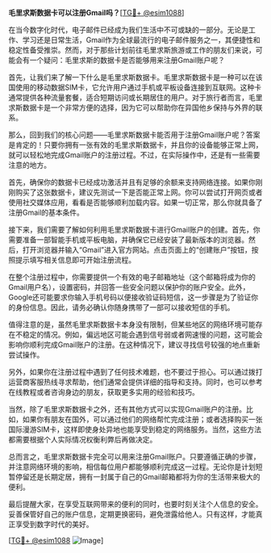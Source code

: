 **毛里求斯数据卡可以注册Gmail吗？**[[TG💪+ @esim1088](https://t.me/s/esim1088)]

在当今数字化时代，电子邮件已经成为我们生活中不可或缺的一部分。无论是工作、学习还是日常生活，Gmail作为全球最流行的电子邮件服务之一，其便捷性和稳定性备受推崇。然而，对于那些计划前往毛里求斯旅游或工作的朋友们来说，可能会有一个疑问：毛里求斯的数据卡是否能够用来注册Gmail账户呢？

首先，让我们来了解一下什么是毛里求斯数据卡。毛里求斯数据卡是一种可以在该国使用的移动数据SIM卡，它允许用户通过手机或平板设备连接到互联网。这种卡通常提供各种流量套餐，适合短期访问或长期居住的用户。对于旅行者而言，毛里求斯数据卡是一个非常方便的选择，因为它可以帮助你在异国他乡保持与外界的联系。

那么，回到我们的核心问题——毛里求斯数据卡能否用于注册Gmail账户呢？答案是肯定的！只要你拥有一张有效的毛里求斯数据卡，并且你的设备能够正常上网，就可以轻松地完成Gmail账户的注册过程。不过，在实际操作中，还是有一些需要注意的地方。

首先，确保你的数据卡已经成功激活并且有足够的余额来支持网络连接。如果你刚刚购买了这张数据卡，建议先测试一下是否能正常上网。你可以尝试打开网页或者使用社交媒体应用，看看是否能够顺利加载内容。如果一切正常，那么你就具备了注册Gmail的基本条件。

接下来，我们需要了解如何利用毛里求斯数据卡进行Gmail账户的创建。首先，你需要准备一部智能手机或平板电脑，并确保它已经安装了最新版本的浏览器。然后，打开浏览器并输入“Gmail”进入官方网站。点击页面上的“创建账户”按钮，按照提示填写相关信息即可开始注册流程。

在整个注册过程中，你需要提供一个有效的电子邮箱地址（这个邮箱将成为你的Gmail用户名），设置密码，并回答一些安全问题以保护你的账户安全。此外，Google还可能要求你输入手机号码以便接收验证码短信，这一步骤是为了验证你的身份信息。因此，请务必确认你随身携带了一部可以接收短信的手机。

值得注意的是，虽然毛里求斯数据卡本身没有限制，但某些地区的网络环境可能存在不稳定的情况。例如，偏远地区可能会遇到信号弱或者网速慢的问题，这可能会影响你顺利完成Gmail账户的注册。在这种情况下，建议寻找信号较强的地点重新尝试操作。

另外，如果你在注册过程中遇到了任何技术难题，也不要过于担心。可以通过拨打运营商客服热线寻求帮助，他们通常会提供详细的指导和支持。同时，也可以参考在线教程或者咨询身边的朋友，获取更多实用的经验和技巧。

当然，除了毛里求斯数据卡之外，还有其他方式可以实现Gmail账户的注册。比如，如果你有朋友在国外，可以通过他们的网络帮忙完成注册；或者选择购买一张国际漫游SIM卡，这样即使身处异地也能享受到稳定的网络服务。当然，这些方法都需要根据个人实际情况权衡利弊后再做决定。

总而言之，毛里求斯数据卡完全可以用来注册Gmail账户。只要遵循正确的步骤，并注意网络环境的影响，相信每位用户都能够顺利完成这一过程。无论你是计划短暂停留还是长期定居，拥有一封属于自己的Gmail邮箱都将为你的生活带来极大的便利。

最后提醒大家，在享受互联网带来的便利的同时，也要时刻关注个人信息的安全。妥善保管好自己的账户信息，定期更换密码，避免泄露给他人。只有这样，才能真正享受到数字时代的美好。

[[TG💪+ @esim1088](https://t.me/s/esim1088) ![Image](https://i.postimg.cc/4NQfJmqS/Snipaste-2025-05-13-00-14-12.png)]
